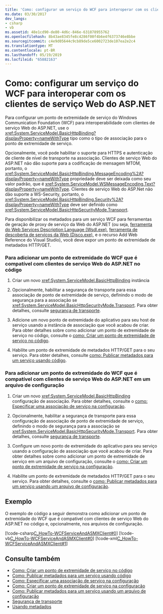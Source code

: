 ```yaml
---
title: 'Como: configurar um serviço do WCF para interoperar com os clientes de serviço Web do ASP.NET'
ms.date: 03/30/2017
dev_langs:
- csharp
- vb
ms.assetid: 48e1cd90-de80-4d6c-846e-631878955762
ms.openlocfilehash: 8b43ae8345fe8c4286f00f4b6e4f6373746e8bbe
ms.sourcegitcommit: c4e9d05644c9cb89de5ce6002723de107ea2e2c4
ms.translationtype: MT
ms.contentlocale: pt-BR
ms.lasthandoff: 05/19/2019
ms.locfileid: "65882163"
---
```

# <a name="how-to-configure-wcf-service-to-interoperate-with-aspnet-web-service-clients"></a>Como: configurar um serviço do WCF para interoperar com os clientes de serviço Web do ASP.NET
Para configurar um ponto de extremidade de serviço do Windows Communication Foundation (WCF) para interoperabilidade com clientes de serviço Web do ASP.NET, use o <xref:System.ServiceModel.BasicHttpBinding?displayProperty=nameWithType> tipo como o tipo de associação para o ponto de extremidade de serviço.  
  
 Opcionalmente, você pode habilitar o suporte para HTTPS e autenticação de cliente de nível de transporte na associação. Clientes de serviço Web do ASP.NET não dão suporte para a codificação de mensagem MTOM, portanto, o <xref:System.ServiceModel.BasicHttpBinding.MessageEncoding%2A?displayProperty=nameWithType> propriedade deve ser deixada como seu valor padrão, que é <xref:System.ServiceModel.WSMessageEncoding.Text?displayProperty=nameWithType>. Clientes de serviço Web do ASP.Net não dão suporte a WS-Security, portanto, o <xref:System.ServiceModel.BasicHttpBinding.Security%2A?displayProperty=nameWithType> deve ser definido como <xref:System.ServiceModel.BasicHttpSecurityMode.Transport>.  
  
 Para disponibilizar os metadados para um serviço WCF para ferramentas de geração de proxy de serviço da Web do ASP.NET (ou seja, [ferramenta do Web Services Description Language (Wsdl.exe)](https://go.microsoft.com/fwlink/?LinkId=73833), [ferramenta de descoberta de serviços da Web (Disco.exe)](https://go.microsoft.com/fwlink/?LinkId=73834), e o recurso Add Web Reference do Visual Studio), você deve expor um ponto de extremidade de metadados HTTP/GET.  
  
### <a name="to-add-a-wcf-endpoint-that-is-compatible-with-aspnet-web-service-clients-in-code"></a>Para adicionar um ponto de extremidade do WCF que é compatível com clientes de serviço Web do ASP.NET no código  
  
1. Criar um novo <xref:System.ServiceModel.BasicHttpBinding> instância  
  
2. Opcionalmente, habilitar a segurança de transporte para essa associação de ponto de extremidade de serviço, definindo o modo de segurança para a associação se <xref:System.ServiceModel.BasicHttpSecurityMode.Transport>. Para obter detalhes, consulte [segurança de transporte](../../../../docs/framework/wcf/feature-details/transport-security.md).  
  
3. Adicione um novo ponto de extremidade do aplicativo para seu host de serviço usando a instância de associação que você acabou de criar. Para obter detalhes sobre como adicionar um ponto de extremidade de serviço no código, consulte o [como: Criar um ponto de extremidade de serviço no código](../../../../docs/framework/wcf/feature-details/how-to-create-a-service-endpoint-in-code.md).  
  
4. Habilite um ponto de extremidade de metadados HTTP/GET para o seu serviço. Para obter detalhes, consulte [como: Publicar metadados para um serviço usando código](../../../../docs/framework/wcf/feature-details/how-to-publish-metadata-for-a-service-using-code.md).  
  
### <a name="to-add-a-wcf-endpoint-that-is-compatible-with-aspnet-web-service-clients-in-a-configuration-file"></a>Para adicionar um ponto de extremidade do WCF que é compatível com clientes de serviço Web do ASP.NET em um arquivo de configuração  
  
1. Criar um novo <xref:System.ServiceModel.BasicHttpBinding> configuração de associação. Para obter detalhes, consulte o [como: Especificar uma associação de serviço na configuração](../../../../docs/framework/wcf/how-to-specify-a-service-binding-in-configuration.md).  
  
2. Opcionalmente, habilitar a segurança de transporte para essa configuração de associação de ponto de extremidade de serviço, definindo o modo de segurança para a associação se <xref:System.ServiceModel.BasicHttpSecurityMode.Transport>. Para obter detalhes, consulte [segurança de transporte](../../../../docs/framework/wcf/feature-details/transport-security.md).  
  
3. Configure um novo ponto de extremidade do aplicativo para seu serviço usando a configuração de associação que você acabou de criar. Para obter detalhes sobre como adicionar um ponto de extremidade de serviço em um arquivo de configuração, consulte o [como: Criar um ponto de extremidade de serviço na configuração](../../../../docs/framework/wcf/feature-details/how-to-create-a-service-endpoint-in-configuration.md).  
  
4. Habilite um ponto de extremidade de metadados HTTP/GET para o seu serviço. Para obter detalhes, consulte o [como: Publicar metadados para um serviço usando um arquivo de configuração](../../../../docs/framework/wcf/feature-details/how-to-publish-metadata-for-a-service-using-a-configuration-file.md).  
  
## <a name="example"></a>Exemplo  
 O exemplo de código a seguir demonstra como adicionar um ponto de extremidade do WCF que é compatível com clientes de serviço Web do ASP.NET no código e, opcionalmente, nos arquivos de configuração.  
  
 [!code-csharp[C_HowTo-WCFServiceAndASMXClient#0](../../../../samples/snippets/csharp/VS_Snippets_CFX/c_howto-wcfserviceandasmxclient/cs/program.cs#0)] 
 [!code-vb[C_HowTo-WCFServiceAndASMXClient#0](../../../../samples/snippets/visualbasic/VS_Snippets_CFX/c_howto-wcfserviceandasmxclient/vb/program.vb#0)] 
 [!code-xml[C_HowTo-WCFServiceAndASMXClient#1](../../../../samples/snippets/csharp/VS_Snippets_CFX/c_howto-wcfserviceandasmxclient/common/app.config#1)]     
  
## <a name="see-also"></a>Consulte também

- [Como: Criar um ponto de extremidade de serviço no código](../../../../docs/framework/wcf/feature-details/how-to-create-a-service-endpoint-in-code.md)
- [Como: Publicar metadados para um serviço usando código](../../../../docs/framework/wcf/feature-details/how-to-publish-metadata-for-a-service-using-code.md)
- [Como: Especificar uma associação de serviço na configuração](../../../../docs/framework/wcf/how-to-specify-a-service-binding-in-configuration.md)
- [Como: Criar um ponto de extremidade de serviço na configuração](../../../../docs/framework/wcf/feature-details/how-to-create-a-service-endpoint-in-configuration.md)
- [Como: Publicar metadados para um serviço usando um arquivo de configuração](../../../../docs/framework/wcf/feature-details/how-to-publish-metadata-for-a-service-using-a-configuration-file.md)
- [Segurança de transporte](../../../../docs/framework/wcf/feature-details/transport-security.md)
- [Usando metadados](../../../../docs/framework/wcf/feature-details/using-metadata.md)
